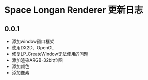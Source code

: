 # Space Longan Renderer 更新日志

## 0.0.1

* 添加window窗口框架
* 使用DX2D、OpenGL
* 修复LP_CreateWindow无法使用的问题
* 添加渲染ARGB-32bit位图
* 添加颜色
* 添加像素
